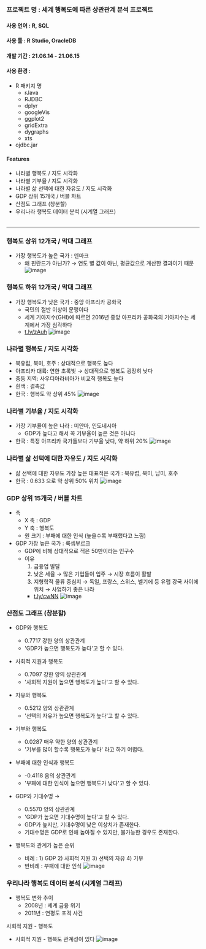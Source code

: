 ### 프로젝트 명 : 세계 행복도에 따른 상관관계 분석 프로젝트        <br>
#### 사용 언어 : R, SQL           <br>
#### 사용 툴 : R Studio, OracleDB           <br>
#### 개발 기간 : 21.06.14 - 21.06.15             <br>
#### 사용 환경 :  <br>
- R 패키지 명
    - rJava
    - RJDBC
    - dplyr
    - googleVis
    - ggplot2
    - gridExtra
    - dygraphs
    - xts 
- ojdbc.jar                                           <br>
#### Features                                              <br>
- 나라별 행복도 / 지도 시각화
- 나라별 기부율 / 지도 시각화
- 나라별 삶 선택에 대한 자유도 / 지도 시각화
- GDP 상위 15개국 / 버블 차트
- 산점도 그래프 (창분할)
- 우리나라 행복도 데이터 분석 (시계열 그래프)
<br><br>
---
### 행복도 상위 12개국 / 막대 그래프
- 가장 행복도가 높은 국가 : 덴마크
    - 왜 핀란드가 아닌가?  → 연도 별 값이 아닌, 평균값으로 계산한 결과이기 때문
![image](https://user-images.githubusercontent.com/50795314/121879464-da134480-cd47-11eb-9b6e-1962b053d622.png)

### 행복도 하위 12개국 / 막대 그래프
- 가장 행복도가 낮은 국가 : 중앙 아프리카 공화국
    - 국민의 절반 이상이 문맹이다
    - 세계 기아지수(GHI)에 따르면 2016년 중앙 아프리카 공화국의 기아지수는 세계에서 가장 심각하다
    - [t.ly/zAuh](http://t.ly/zAuh)
![image](https://user-images.githubusercontent.com/50795314/121879477-df708f00-cd47-11eb-862f-8a9af2577b43.png)

### 나라별 행복도 / 지도 시각화
- 북유럽, 북미, 호주 : 상대적으로 행복도 높다
- 아프리카 대륙: 연한 초록빛 → 상대적으로 행복도 굉장히 낮다
- 중동 지역: 사우디아라비아가 비교적 행복도 높다
- 흰색 : 결측값
- 한국 : 행복도 약 상위 45%
![image](https://user-images.githubusercontent.com/50795314/121879500-e7c8ca00-cd47-11eb-9238-da09ebcf6cf0.png)

### 나라별 기부율 / 지도 시각화
- 가장 기부율이 높은 나라 : 미얀마, 인도네시아
    - GDP가 높다고 해서 꼭 기부율이 높은 것은 아니다
- 한국 : 특정 아프리카 국가들보다 기부율 낮다, 약 하위 20%
![image](https://user-images.githubusercontent.com/50795314/121879523-ed261480-cd47-11eb-8b2d-cb8b35a7e761.png)

### 나라별 삶 선택에 대한 자유도 / 지도 시각화
- 삶 선택에 대한 자유도 가장 높은 대표적은 국가 : 북유럽, 북미, 남미, 호주
- 한국 : 0.633 으로 약 상위 50% 위치
![image](https://user-images.githubusercontent.com/50795314/122057443-9abb2580-ce25-11eb-883e-13379001d5cd.png)


### GDP 상위 15개국 / 버블 차트
- 축
    - X 축 : GDP
    - Y 축 : 행복도
    - 원 크기 : 부패에 대한 인식 (높을수록 부패했다고 느낌)
- GDP 가장 높은 국가 : 룩셈부르크
    - GDP에 비해 상대적으로 적은 50만이라는 인구수
    - 이유
        1. 금융업 발달
        2. 낮은 세율 → 많은 기업들이 입주 → 시장 흐름이 활발
        3. 지형학적 물류 중심지 → 독일, 프랑스, 스위스, 벨기에 등 유럽 강국 사이에 위치 → 사업하기 좋은 나라
        - [t.ly/cwNN](http://t.ly/cwNN)
![image](https://user-images.githubusercontent.com/50795314/122057498-a7d81480-ce25-11eb-8e79-ccd4330763c9.png)

### 산점도 그래프 (창분할)
- GDP와 행복도 
    - 0.7717 강한 양의 상관관계
    - 'GDP가 높으면 행복도가 높다'고 할 수 있다.

- 사회적 지원과 행복도 
    - 0.7097 강한 양의 상관관계
    - '사회적 지원이 높으면 행복도가 높다'고 할 수 있다.

- 자유와 행복도 
    - 0.5212 양의 상관관계   
    - '선택의 자유가 높으면 행복도가 높다'고 할 수 있다.

- 기부와 행복도  
    - 0.0287 매우 약한 양의 상관관계  
    - '기부를 많이 할수록 행복도가 높다' 라고 하기 어렵다.

- 부패에 대한 인식과 행복도 
    - -0.4118 음의 상관관계 
    - '부패에 대한 인식이 높으면 행복도가 낮다'고 할 수 있다.
    
- GDP와 기대수명 → 
    - 0.5570 양의 상관관계                        
    - 'GDP가 높으면 기대수명이 높다'고 할 수 있다.                      
    - GDP가 높지만, 기대수명이 낮은 이상치가 존재한다.                           
    - 기대수명은 GDP로 인해 높아질 수 있지만, 불가능한 경우도 존재한다.

- 행복도와 관계가 높은 순위      
    - 비례 : 1) GDP   2) 사회적 지원  3) 선택의 자유  4) 기부       
    - 반비례 : 부패에 대한 인식
![image](https://user-images.githubusercontent.com/50795314/122058037-3187e200-ce26-11eb-997b-9c9a92385261.png)

### 우리나라 행복도 데이터 분석 (시계열 그래프)
- 행복도 변화 추이
    - 2008년 : 세계 금융 위기
    - 2011년 : 연평도 포격 사건

사회적 지원 - 행복도
- 사회적 지원 - 행복도 관계성이 있다
![image](https://user-images.githubusercontent.com/50795314/122058104-3fd5fe00-ce26-11eb-9741-f76c46c17c89.png)





